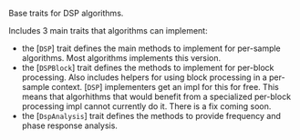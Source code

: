 Base traits for DSP algorithms.

Includes 3 main traits that algorithms can implement:

- the [`DSP`] trait defines the main methods to implement for per-sample algorithms.
  Most algorithms implements this version.
- the [`DSPBlock`] trait defines the methods to implement for per-block processing.
  Also includes helpers for using block processing in a per-sample context.
  [`DSP`] implementers get an impl for this for free. This means that
  algorhithms that would benefit from a specialized per-block processing impl
  cannot currently do it. There is a fix coming soon.
- the [`DspAnalysis`] trait defines the methods to provide frequency and phase
  response analysis.